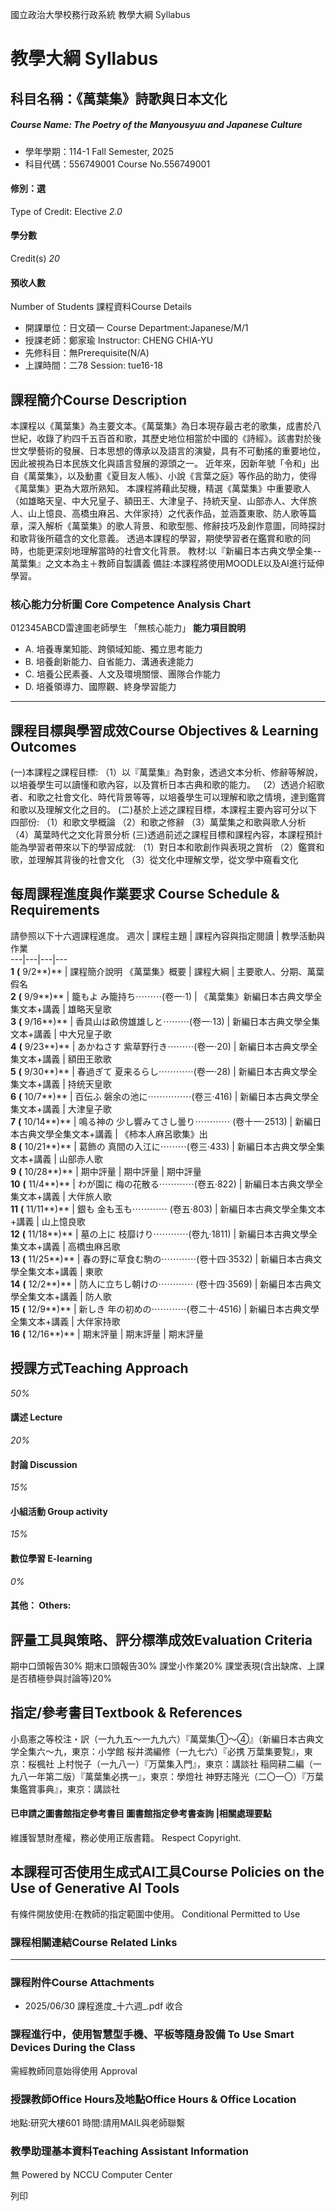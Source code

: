 國立政治大學校務行政系統 教學大綱 Syllabus
# 教學大綱 Syllabus
##  科目名稱：《萬葉集》詩歌與日本文化
#####  Course Name: The Poetry of the Manyousyuu and Japanese Culture
  * 學年學期：114-1 Fall Semester, 2025 
  * 科目代碼：556749001 Course No.556749001


#### 修別：選
Type of Credit: Elective 
_2.0_
#### 學分數
Credit(s)
_20_
#### 預收人數
Number of Students
課程資料Course Details
  * 開課單位：日文碩一 Course Department:Japanese/M/1 
  * 授課老師：鄭家瑜 Instructor: CHENG CHIA-YU 
  * 先修科目：無Prerequisite(N/A)
  * 上課時間：二78 Session: tue16-18


##  課程簡介Course Description
本課程以《萬葉集》為主要文本。《萬葉集》為日本現存最古老的歌集，成書於八世紀，收錄了約四千五百首和歌，其歷史地位相當於中國的《詩經》。該書對於後世文學藝術的發展、日本思想的傳承以及語言的演變，具有不可動搖的重要地位，因此被視為日本民族文化與語言發展的源頭之一。 近年來，因新年號「令和」出自《萬葉集》，以及動畫《夏目友人帳》、小說《言葉之庭》等作品的助力，使得《萬葉集》更為大眾所熟知。
本課程將藉此契機，精選《萬葉集》中重要歌人（如雄略天皇、中大兄皇子、額田王、大津皇子、持統天皇、山部赤人、大伴旅人、山上憶良、高橋虫麻呂、大伴家持）之代表作品，並涵蓋東歌、防人歌等篇章，深入解析《萬葉集》的歌人背景、和歌型態、修辭技巧及創作意圖，同時探討和歌背後所蘊含的文化意義。 透過本課程的學習，期使學習者在鑑賞和歌的同時，也能更深刻地理解當時的社會文化背景。
教材:以『新編日本古典文學全集--萬葉集』之文本為主＋教師自製講義
備註:本課程將使用MOODLE以及AI進行延伸學習。
###  核心能力分析圖 Core Competence Analysis Chart
012345ABCD雷達圖老師學生
「無核心能力」 
**能力項目說明**
  * A. 培養專業知能、跨領域知能、獨立思考能力
  * B. 培養創新能力、自省能力、溝通表達能力
  * C. 培養公民素養、人文及環境關懷、團隊合作能力
  * D. 培養領導力、國際觀、終身學習能力


* * *
##  課程目標與學習成效Course Objectives & Learning Outcomes 
(一)本課程之課程目標:
（1）以『萬葉集』為對象，透過文本分析、修辭等解說，以培養學生可以讀懂和歌內容，以及賞析日本古典和歌的能力。
（2）透過介紹歌者、和歌之社會文化、時代背景等等，以培養學生可以理解和歌之情境，達到鑑賞和歌以及理解文化之目的。
(二)基於上述之課程目標，本課程主要內容可分以下四部份:
（1）和歌文學概論
（2）和歌之修辭
（3）萬葉集之和歌與歌人分析
（4）萬葉時代之文化背景分析
(三)透過前述之課程目標和課程內容，本課程預計能為學習者帶來以下的學習成就:
（1）對日本和歌創作與表現之賞析
（2）鑑賞和歌，並理解其背後的社會文化
（3）從文化中理解文學，從文學中窺看文化
##  每周課程進度與作業要求 Course Schedule & Requirements
請參照以下十六週課程進度。
週次 |  課程主題 |  課程內容與指定閱讀 |  教學活動與作業  
---|---|---|---  
**1** **(** 9/2**)** |  課程簡介說明 《萬葉集》概要 |  課程大綱 |  主要歌人、分期、萬葉假名  
**2** **(** 9/9**)** |  籠もよ み籠持ち⋯⋯⋯(卷一‧1) |  《萬葉集》新編日本古典文學全集文本+講義 |  雄略天皇歌  
**3** **(** 9/16**)** |  香具山は畝傍雄雄しと⋯⋯⋯(卷一‧13) |  新編日本古典文學全集文本+講義 |  中大兄皇子歌  
**4** **(** 9/23**)** |  あかねさす 紫草野行き⋯⋯⋯(卷一‧20) |  新編日本古典文學全集文本+講義 |  額田王歌歌  
**5** **(** 9/30**)** |  春過ぎて 夏来るらし⋯⋯⋯⋯(卷一‧28) |  新編日本古典文學全集文本+講義 |  持统天皇歌  
**6** **(** 10/7**)** |  百伝ふ 磐余の池に⋯⋯⋯⋯⋯(卷三‧416) |  新編日本古典文學全集文本+講義 |  大津皇子歌  
**7** **(** 10/14**)** |  鳴る神の 少し響みてさし曇り⋯⋯⋯⋯ (卷十一‧2513) |  新編日本古典文學全集文本+講義 |  《柿本人麻呂歌集》出  
**8** **(** 10/21**)** |  葛飾の 真間の入江に⋯⋯⋯(卷三‧433) |  新編日本古典文學全集文本+講義 |  山部赤人歌  
**9** **(** 10/28**)** |  期中評量 |  期中評量 |  期中評量  
**10** **(** 11/4**)** |  わが園に 梅の花散る⋯⋯⋯⋯(卷五‧822) |  新編日本古典文學全集文本+講義 |  大伴旅人歌  
**11** **(** 11/11**)** |  銀も 金も玉も⋯⋯⋯⋯ (卷五‧803) |  新編日本古典文學全集文本+講義 |  山上憶良歌  
**12** **(** 11/18**)** |  墓の上に 枝靡けり⋯⋯⋯⋯(卷九‧1811) |  新編日本古典文學全集文本+講義 |  高橋虫麻呂歌  
**13** **(** 11/25**)** |  春の野に草食む駒の⋯⋯⋯⋯(卷十四‧3532) |  新編日本古典文學全集文本+講義 |  東歌  
**14** **(** 12/2**)** |  防人に立ちし朝けの⋯⋯⋯⋯ (卷十四‧3569) |  新編日本古典文學全集文本+講義 |  防人歌  
**15** **(** 12/9**)** |  新しき 年の初めの⋯⋯⋯⋯(卷二十‧4516) |  新編日本古典文學全集文本+講義 |  大伴家持歌  
**16** **(** 12/16**)** |  期末評量 |  期末評量 |  期末評量  
##  授課方式Teaching Approach
_50%_
####  講述 Lecture
_20%_
####  討論 Discussion
_15%_
####  小組活動 Group activity
_15%_
####  數位學習 E-learning
_0%_
####  其他： Others:
##  評量工具與策略、評分標準成效Evaluation Criteria
期中口頭報告30% 
期末口頭報告30% 
課堂小作業20%
課堂表現(含出缺席、上課是否積極參與討論等)20%
##  指定/參考書目Textbook & References
小島憲之等校注・訳（一九九五～一九九六）『萬葉集①～④』（新編日本古典文学全集六～九，東京：小学館
桜井満編修（一九七六）『必携 万葉集要覧』，東京：桜楓社
上村悦子（一九八一）『万葉集入門』，東京：講談社
稲岡耕二編（一九八一年第二版）『萬葉集必携一』，東京：學燈社
神野志隆光（二〇一〇）『万葉集鑑賞事典』，東京：講談社
####  已申請之圖書館指定參考書目  圖書館指定參考書查詢 |相關處理要點
維護智慧財產權，務必使用正版書籍。 Respect Copyright.
##  本課程可否使用生成式AI工具Course Policies on the Use of Generative AI Tools
有條件開放使用:在教師的指定範圍中使用。 Conditional Permitted to Use 
###  課程相關連結Course Related Links
* * *
###  課程附件Course Attachments
  * 2025/06/30 課程進度_十六週_.pdf  收合 


###  課程進行中，使用智慧型手機、平板等隨身設備 To Use Smart Devices During the Class
需經教師同意始得使用  Approval
###  授課教師Office Hours及地點Office Hours & Office Location
地點:研究大樓601
時間:請用MAIL與老師聯繫
###  教學助理基本資料Teaching Assistant Information
無
Powered by NCCU Computer Center
  
列印
